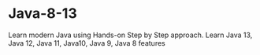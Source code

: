 # Java-8-13
Learn modern Java using Hands-on Step by Step approach. Learn Java 13, Java 12, Java 11, Java10, Java 9, Java 8 features
